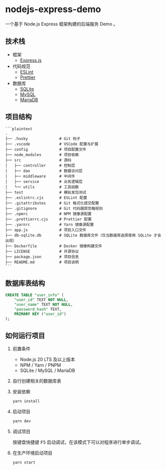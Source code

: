 # nodejs-express-demo

一个基于 Node.js Express 框架构建的后端服务 Demo 。

## 技术栈

-   框架
    -   [Express.js](https://expressjs.com/)
-   代码规范
    -   [ESLint](https://eslint.org/)
    -   [Prettier](https://prettier.io/)
-   数据库
    -   [SQLite](https://www.sqlite.org/index.html)
    -   [MySQL](https://www.mysql.com/)
    -   [MariaDB](https://mariadb.org/)

## 项目结构

    ```plaintext
    .
    ├── .husky              # Git 钩子
    ├── .vscode             # VSCode 配置与扩展
    ├── config              # 项目配置文件
    ├── node_modules        # 项目依赖
    ├── src                 # 源码
    │   ├── controller      # 控制层
    │   ├── dao             # 数据访问层
    │   ├── middleware      # 中间件
    │   ├── service         # 业务逻辑层
    │   └── utils           # 工具函数
    ├── test                # 模拟发包测试
    ├── .eslintrc.cjs       # ESLint 配置
    ├── .gitattributes      # Git 格式化提交配置
    ├── .gitignore          # Git 代码跟踪忽略规则
    ├── .npmrc              # NPM 镜像源配置
    ├── .prettierrc.cjs     # Prettier 配置
    ├── .yarnrc             # Yarn 镜像源配置
    ├── app.js              # 项目入口文件
    ├── db-sqlite.db        # SQLite 数据库文件（仅当数据库选择使用 SQLite 才会出现）
    ├── Dockerfile          # Docker 镜像构建文件
    ├── LICENSE             # 开源协议
    ├── package.json        # 项目信息
    ├── README.md           # 项目说明
    ```

## 数据库表结构

```sql
CREATE TABLE "user_info" (
    "user_id" TEXT NOT NULL,
    "user_name" TEXT NOT NULL,
    "password_hash" TEXT,
    PRIMARY KEY ("user_id")
);
```

## 如何运行项目

1. 前置条件

    - Node.js 20 LTS 及以上版本
    - NPM / Yarn / PNPM
    - SQLite / MySQL / MariaDB

2. 自行创建相关的数据库表

3. 安装依赖

    ```bash
    yarn install
    ```

4. 启动项目

    ```bash
    yarn dev
    ```

5. 调试项目

    按键盘快捷键 <kbd>F5</kbd> 启动调试，在该模式下可以对程序进行单步调试。

6. 在生产环境启动项目

    ```shell
    yarn start
    ```
